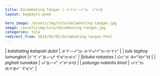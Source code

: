 ```yaml
---
title: Dalamhating Tangan | ᜇᜎᜋᜑᜆᜒᜅ᜔  ᜆᜅᜈ᜔
layout: baybayin-poem

hero_image: /assets/img/tula/dalamhating-tangan.jpg
image: /assets/img/tula/dalamhating-tangan.jpg
categories: tula
redirect_from: 2024/05/05/dalamhating-tangan.html
---
```


| *kalahating kalapati dulot* | ᜃᜎᜑᜆᜒᜅ᜔  ᜃᜎᜉᜆᜒᜅᜓ  ᜇᜓᜎᜓᜆ᜔ |
| *tulo taghoy lumungkot* |ᜆᜓᜎᜓ  ᜆᜄ᜔ᜑᜓᜌ᜔  ᜎᜓᜋᜓᜅ᜔ᜃᜓᜆ᜔ |
|*bituka natastas* | ᜊᜒᜆᜓᜃ  ᜈᜆᜐ᜔ᜆᜐ᜔ |
| *pighati tumakas* | ᜉᜒᜄ᜔ᜑᜆᜒ  ᜆᜓᜋᜃᜐ᜔ |
| *patungo nalanta limot* | ᜉᜆᜓᜅᜓ  ᜈᜎᜈ᜔ᜆ  ᜎᜒᜋᜓᜆ᜔ |
